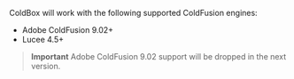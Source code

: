 ColdBox will work with the following supported ColdFusion engines:

* Adobe ColdFusion 9.02+
* Lucee 4.5+

> **Important** Adobe ColdFusion 9.02 support will be dropped in the next version.
